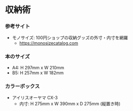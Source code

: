 # 収納術

### 参考サイト

* モノサイズ: 100円ショップの収納グッズの外寸・内寸を網羅
  * https://monosizecatalog.com

### 本のサイズ

* A4: H 297mm x W 210mm
* B5: H 257mm x W 182mm

### カラーボックス

* アイリスオーヤマ CX-3
  * 内寸: H 275mm x W 390mm x D 275mm (縦置き時)
